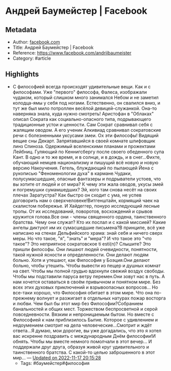 # Андрей Баумейстер | Facebook

## Metadata
- Author: [facebook.com]()
- Title: Андрей Баумейстер | Facebook
- Reference: https://www.facebook.com/andriibaumeister
- Category: #article

## Highlights
- С философией всегда происходят удивительные вещи. Как и с философами. Уже "первого" философа, Фалеса, изображали чудаком, который слишком много занимался Небом и не заметил колодца-ямы у себя под ногами. Естественно, он свалился вниз, и тут же был мило потроллен весёлой девицей-служанкой. Она-то наверняка знала, куда нужно смотреть! Аристофан в "Облаках" описал Сократа как социально-опасного типа, подрывающего традиционные устои и ценности. Сам Сократ сравнивал себя с жалящим оводом. А его ученик Алкивиад сравнивал  сократовские речи с болезненными уксусами змеи. Ох эти философы! Видящий вещие сны Декарт. Запрятавшийся в своей комнате шлифовщик линз Спиноза. Одержимый вселенскими планами и прожектами Лейбниц. Гуляющий по Кеннигсбергу после своего обеденного супа Кант. В одно и то же время, и в солнце, и в дождь, и в снег...Фихте, обучающий немцев национализму и пишущий всё новую и новую версию Накоучения. Гегель, блуждающий по пылающей Йена с рукописью "Феноменологии духа" в кармане.Чудаки, полусумасшедшие, опасные фантазеры и подрыватели устоев, что вы хотите от людей и от мира? К чему эти жала оводов, укусы змей и погремушки сумамшедших? Эй, кого там снова несёт на своих плечах Заратустра? Как быстро он сходит с ума, не успев договорить нам о сверхчеловеке!Витгенштайн, кормящий чаек на скалистом побережье. И Хайдеггер, понуро исследующий лесные тропы. От их исследований, поворотов, восхождений и срывов кружится голова.Все они - члены священного ордена, таинственного братства. Чему они служат? Кто их послал и с какой миссией? Какие ангелы диктуют им их сумасшедшие письмена?В принципе, всё уже написано на стенах Дельфийского храма: знай себя и ничего сверх меры. Но что такое, "я", "знать" и "мера"? И что такое это "что такое"? Это неприятное сократовское ti esti(n)? Слышите? Это пришли философы. Они лишают людей очевидности, понятности, такой нужной ясности и определенности. Они делают людям больно. Хотя и утешают, как Философия у Боэция.Они делают больно, чтобы утешить. Чтобы вывести из пещер и душных комнат на свет. Чтобы мы полной грудью вдохнули свежий воздух свободы. Чтобы мы подставили паруса ветру перемен.Они зовут нас в путь. А нам хочется оставаться в своём привычном и понятном мире. Без всех этих духовых приключений и взрывоопасных вопросов... Но все-таки хорошо, что Философия обитает в этом мире. Что она по-прежнему волнует и разжигает в отдельных натурах пожар восторга и любви. Чем был бы этот мир без Философии?Собранием банальностей и общих мест. Торжеством беспросветной и серой повседневности. Вязким и непроницаемым бытом. Но вместе с Философией к нам приблизилось Бытие. Которое с удивлением и недоумением смотрит на дела человеческие...Смотрит и ждёт ответа...Я думаю, мои дорогие, вы уже догадались, что это я хотел вас искренне поздравить с международным Днём философии!И обнять. Чтобы мы вместе немного помолчали в этот вечер... И поддержали друг друга, образуя живой круг удивительного и таинственного братства. С какой-то целью заброшенного в этот мир... — [Updated on 2022-11-17 20:15:28](https://hyp.is/bx7sRGabEe2dm4e7-r41sQ/www.facebook.com/andriibaumeister)
   - Tags: #баумейстер#философия
